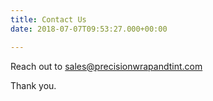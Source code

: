 ```yaml
---
title: Contact Us
date: 2018-07-07T09:53:27.000+00:00

---
```

Reach out to sales@precisionwrapandtint.com

Thank you. 